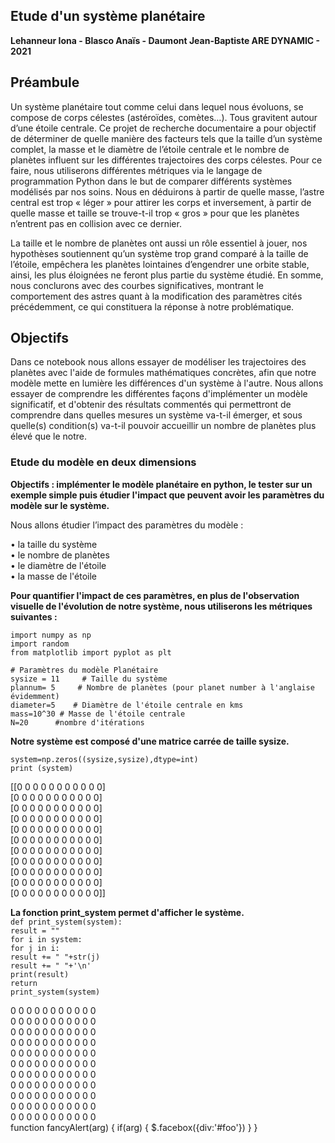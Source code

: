## Etude d'un système planétaire
**Lehanneur Iona - Blasco Anaïs - Daumont Jean-Baptiste ARE DYNAMIC - 2021**


## Préambule

Un système planétaire tout comme celui dans lequel nous évoluons, se compose de corps célestes (astéroïdes, comètes…). Tous gravitent autour d’une étoile centrale. Ce projet de recherche documentaire a pour objectif de déterminer de quelle manière des facteurs tels que la taille d’un système complet, la masse et le diamètre de l’étoile centrale et le nombre de planètes influent sur les différentes trajectoires des corps célestes. Pour ce faire, nous utiliserons différentes métriques via le langage de programmation Python dans le but de comparer différents systèmes modélisés par nos soins. Nous en déduirons à partir de quelle masse, l’astre central est trop « léger » pour attirer les corps et inversement, à partir de quelle masse et taille se trouve-t-il trop « gros » pour que les planètes n’entrent pas en collision avec ce dernier.

 La taille et le nombre de planètes ont aussi un rôle essentiel à jouer, nos hypothèses soutiennent qu’un système trop grand comparé à la taille de l’étoile, empêchera les planètes lointaines d’engendrer une orbite stable, ainsi, les plus éloignées ne feront plus partie du système étudié. En somme, nous conclurons avec des courbes significatives, montrant le comportement des astres quant à la modification des paramètres cités précédemment, ce qui constituera la réponse à notre problématique.

## Objectifs


Dans ce notebook nous allons essayer de modéliser les trajectoires des planètes avec l'aide de formules mathématiques concrètes, afin que notre modèle mette en lumière les différences d'un système à l'autre. Nous allons essayer de comprendre les différentes façons d'implémenter un modèle significatif, et d'obtenir des résultats commentés qui permettront de comprendre dans quelles mesures un système va-t-il émerger, et sous quelle(s) condition(s) va-t-il pouvoir accueillir un nombre de planètes plus élevé que le notre.


### Etude du modèle en deux dimensions


**Objectifs : implémenter le modèle planétaire en python, le tester sur un exemple simple puis étudier l'impact que peuvent avoir les paramètres du modèle sur le système.**

Nous allons étudier l’impact des paramètres du modèle :

 • la taille du système                                                                                                                                                      
 • le nombre de planètes                                                                                                                                                         
 • le diamètre de l'étoile                                                                                                                                                       
 • la masse de l'étoile                                                                                                                                                         

**Pour quantifier l'impact de ces paramètres, en plus de l'observation visuelle de l'évolution de notre système, nous utiliserons les métriques suivantes :**

`import numpy as np`                                                                                                                                                             
`import random`                                                                                                                                                                 
`from matplotlib import pyplot as plt`

`# Paramètres du modèle Planétaire`                                                                                                                                             
`sysize = 11     # Taille du système`                                                                                                                                           
`plannum= 5     # Nombre de planètes (pour planet number à l'anglaise évidemment)`                                                                                               
`diameter=5    # Diamètre de l'étoile centrale en kms`                                                                                                                           
`mass=10^30 # Masse de l'étoile centrale`                                                                                                                                       
`N=20      #nombre d'itérations`

**Notre système est composé d'une matrice carrée de taille sysize.**

`system=np.zeros((sysize,sysize),dtype=int)`                                                                                                                                     
`print (system)`

[[0 0 0 0 0 0 0 0 0 0 0]                                                                                                                                                         
  [0 0 0 0 0 0 0 0 0 0 0]                                                                                                                                                       
  [0 0 0 0 0 0 0 0 0 0 0]                                                                                                                                                       
  [0 0 0 0 0 0 0 0 0 0 0]                                                                                                                                                       
  [0 0 0 0 0 0 0 0 0 0 0]                                                                                                                                                       
  [0 0 0 0 0 0 0 0 0 0 0]                                                                                                                                                       
  [0 0 0 0 0 0 0 0 0 0 0]                                                                                                                                                       
  [0 0 0 0 0 0 0 0 0 0 0]                                                                                                                                                       
  [0 0 0 0 0 0 0 0 0 0 0]                                                                                                                                                       
  [0 0 0 0 0 0 0 0 0 0 0]                                                                                                                                                       
  [0 0 0 0 0 0 0 0 0 0 0]]                                                                                                                                                      

**La fonction print_system permet d'afficher le système.**                                                                                                                   
`def print_system(system):`                                                                                                                                                     
    `result = ""`                                                                                                                                                      
`for i in system:`                                                                                                                                                      
`for j in i:`                                                                                                                                                      
`result += " "+str(j)`                                                                                                                                               
`result += " "+'\n'`                                                                                                                                                    
`print(result)`                                                                                                                                                      
`return`                                                                                                                                                          
    `print_system(system)`

0 0 0 0 0 0 0 0 0 0 0     
 0 0 0 0 0 0 0 0 0 0 0     
 0 0 0 0 0 0 0 0 0 0 0     
 0 0 0 0 0 0 0 0 0 0 0     
 0 0 0 0 0 0 0 0 0 0 0     
 0 0 0 0 0 0 0 0 0 0 0     
 0 0 0 0 0 0 0 0 0 0 0     
 0 0 0 0 0 0 0 0 0 0 0     
 0 0 0 0 0 0 0 0 0 0 0     
 0 0 0 0 0 0 0 0 0 0 0     
 0 0 0 0 0 0 0 0 0 0 0    
     function fancyAlert(arg) {
      if(arg) {
        $.facebox({div:'#foo'})
      }
    }
